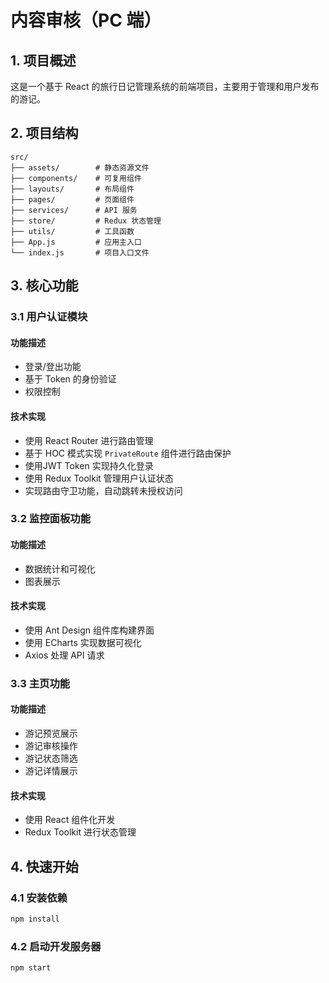 # 内容审核（PC 端）

## 1. 项目概述

这是一个基于 React 的旅行日记管理系统的前端项目，主要用于管理和用户发布的游记。

## 2. 项目结构

```
src/
├── assets/        # 静态资源文件
├── components/    # 可复用组件
├── layouts/       # 布局组件
├── pages/         # 页面组件
├── services/      # API 服务
├── store/         # Redux 状态管理
├── utils/         # 工具函数
├── App.js         # 应用主入口
└── index.js       # 项目入口文件
```

## 3. 核心功能

### 3.1 用户认证模块

#### 功能描述

- 登录/登出功能
- 基于 Token 的身份验证
- 权限控制

#### 技术实现

- 使用 React Router 进行路由管理
- 基于 HOC 模式实现 `PrivateRoute` 组件进行路由保护
- 使用JWT Token 实现持久化登录
- 使用 Redux Toolkit 管理用户认证状态
- 实现路由守卫功能，自动跳转未授权访问

### 3.2 监控面板功能

#### 功能描述

- 数据统计和可视化
- 图表展示

#### 技术实现

- 使用 Ant Design 组件库构建界面
- 使用 ECharts 实现数据可视化
- Axios 处理 API 请求

### 3.3 主页功能

#### 功能描述

- 游记预览展示
- 游记审核操作
- 游记状态筛选
- 游记详情展示

#### 技术实现

- 使用 React 组件化开发
- Redux Toolkit 进行状态管理

## 4. 快速开始

### 4.1 安装依赖

```bash
npm install
```

### 4.2 启动开发服务器

```bash
npm start
```
